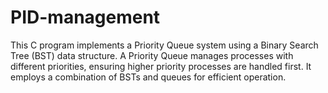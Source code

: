# PID-management
This C program implements a Priority Queue system using a Binary Search Tree (BST) data structure. A Priority Queue manages processes with different priorities, ensuring higher priority processes are handled first. It employs a combination of BSTs and queues for efficient operation. 
